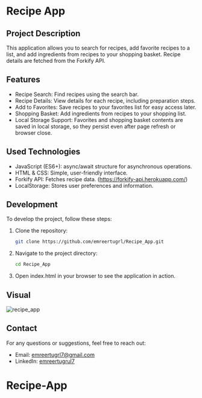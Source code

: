 # Recipe App

## Project Description

This application allows you to search for recipes, add favorite recipes to a list, and add ingredients from recipes to your shopping basket. Recipe details are fetched from the Forkify API.

## Features

- Recipe Search: Find recipes using the search bar.
- Recipe Details: View details for each recipe, including preparation steps.
- Add to Favorites: Save recipes to your favorites list for easy access later.
- Shopping Basket: Add ingredients from recipes to your shopping list.
- Local Storage Support: Favorites and shopping basket contents are saved in local storage, so they persist even after page refresh or browser close.

## Used Technologies

- JavaScript (ES6+): async/await structure for asynchronous operations.
- HTML & CSS: Simple, user-friendly interface.
- Forkify API: Fetches recipe data. (https://forkify-api.herokuapp.com/)
- LocalStorage: Stores user preferences and information.

## Development

To develop the project, follow these steps:

1. Clone the repository:

   ```bash
   git clone https://github.com/emreertugrl/Recipe_App.git

   ```

2. Navigate to the project directory:

   ```bash
   cd Recipe_App
   ```

3. Open index.html in your browser to see the application in action.

## Visual

<img src="./images/recipes.gif" alt="recipe_app">

## Contact

For any questions or suggestions, feel free to reach out:

- Email: emreertugrl7@gmail.com
- LinkedIn: [emreertugrul7](https://www.linkedin.com/in/emreertugrul7/)
# Recipe-App
